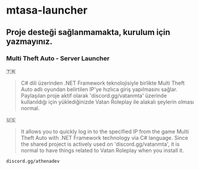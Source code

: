 # mtasa-launcher
## Proje desteği sağlanmamakta, kurulum için yazmayınız.
### Multi Theft Auto - Server Launcher
:tr:
> C# dili üzerinden .NET Framework teknolojisiyle birlikte Multi Theft Auto adlı oyundan belirtilen IP'ye hızlıca giriş yapılmasını sağlar. Paylaşılan proje aktif olarak 'discord.gg/vatanmta' üzerinde kullanıldığı için yüklediğinizde Vatan Roleplay ile alakalı şeylerin olması normal.

:us:
> It allows you to quickly log in to the specified IP from the game Multi Theft Auto with .NET Framework technology via C# language. Since the shared project is actively used on 'discord.gg/vatanmta', it is normal to have things related to Vatan Roleplay when you install it.

``discord.gg/athenadev``
